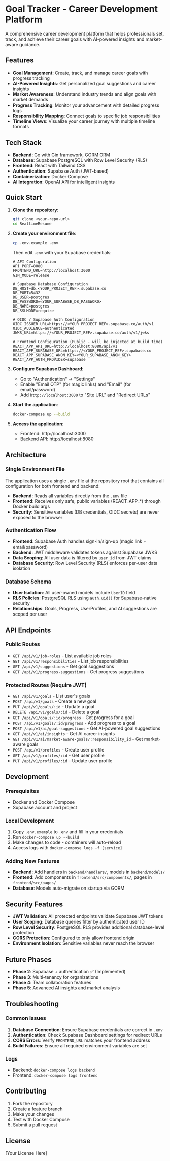 # Goal Tracker - Career Development Platform

A comprehensive career development platform that helps professionals set, track, and achieve their career goals with AI-powered insights and market-aware guidance.

## Features

- **Goal Management**: Create, track, and manage career goals with progress tracking
- **AI-Powered Insights**: Get personalized goal suggestions and career insights
- **Market Awareness**: Understand industry trends and align goals with market demands
- **Progress Tracking**: Monitor your advancement with detailed progress logs
- **Responsibility Mapping**: Connect goals to specific job responsibilities
- **Timeline Views**: Visualize your career journey with multiple timeline formats

## Tech Stack

- **Backend**: Go with Gin framework, GORM ORM
- **Database**: Supabase PostgreSQL with Row Level Security (RLS)
- **Frontend**: React with Tailwind CSS
- **Authentication**: Supabase Auth (JWT-based)
- **Containerization**: Docker Compose
- **AI Integration**: OpenAI API for intelligent insights

## Quick Start

1. **Clone the repository**:
   ```bash
   git clone <your-repo-url>
   cd RealtimeResume
   ```

2. **Create your environment file**:
   ```bash
   cp .env.example .env
   ```
   
   Then edit `.env` with your Supabase credentials:
   ```env
   # API Configuration
   API_PORT=8080
   FRONTEND_URL=http://localhost:3000
   GIN_MODE=release

   # Supabase Database Configuration
   DB_HOST=db.<YOUR_PROJECT_REF>.supabase.co
   DB_PORT=5432
   DB_USER=postgres
   DB_PASSWORD=<YOUR_SUPABASE_DB_PASSWORD>
   DB_NAME=postgres
   DB_SSLMODE=require

   # OIDC / Supabase Auth Configuration
   OIDC_ISSUER_URL=https://<YOUR_PROJECT_REF>.supabase.co/auth/v1
   OIDC_AUDIENCE=authenticated
   JWKS_URL=https://<YOUR_PROJECT_REF>.supabase.co/auth/v1/jwks

   # Frontend Configuration (Public - will be injected at build time)
   REACT_APP_API_URL=http://localhost:8080/api/v1
   REACT_APP_SUPABASE_URL=https://<YOUR_PROJECT_REF>.supabase.co
   REACT_APP_SUPABASE_ANON_KEY=<YOUR_SUPABASE_ANON_KEY>
   REACT_APP_AUTH_PROVIDER=supabase
   ```

3. **Configure Supabase Dashboard**:
   - Go to "Authentication" → "Settings"
   - Enable "Email OTP" (for magic links) and "Email" (for email/password)
   - Add `http://localhost:3000` to "Site URL" and "Redirect URLs"

4. **Start the application**:
   ```bash
   docker-compose up --build
   ```

5. **Access the application**:
   - Frontend: http://localhost:3000
   - Backend API: http://localhost:8080

## Architecture

### Single Environment File
The application uses a single `.env` file at the repository root that contains all configuration for both frontend and backend:

- **Backend**: Reads all variables directly from the `.env` file
- **Frontend**: Receives only safe, public variables (REACT_APP_*) through Docker build args
- **Security**: Sensitive variables (DB credentials, OIDC secrets) are never exposed to the browser

### Authentication Flow
- **Frontend**: Supabase Auth handles sign-in/sign-up (magic link + email/password)
- **Backend**: JWT middleware validates tokens against Supabase JWKS
- **Data Scoping**: All user data is filtered by `user_id` from JWT claims
- **Database Security**: Row Level Security (RLS) enforces per-user data isolation

### Database Schema
- **User Isolation**: All user-owned models include `UserID` field
- **RLS Policies**: PostgreSQL RLS using `auth.uid()` for Supabase-native security
- **Relationships**: Goals, Progress, UserProfiles, and AI suggestions are scoped per user

## API Endpoints

### Public Routes
- `GET /api/v1/job-roles` - List available job roles
- `GET /api/v1/responsibilities` - List job responsibilities
- `GET /api/v1/suggestions` - Get goal suggestions
- `GET /api/v1/progress-suggestions` - Get progress suggestions

### Protected Routes (Require JWT)
- `GET /api/v1/goals` - List user's goals
- `POST /api/v1/goals` - Create a new goal
- `PUT /api/v1/goals/:id` - Update a goal
- `DELETE /api/v1/goals/:id` - Delete a goal
- `GET /api/v1/goals/:id/progress` - Get progress for a goal
- `POST /api/v1/goals/:id/progress` - Add progress to a goal
- `POST /api/v1/ai/goal-suggestions` - Get AI-powered goal suggestions
- `GET /api/v1/ai/insights` - Get AI career insights
- `GET /api/v1/ai/market-aware-goals/:responsibility_id` - Get market-aware goals
- `POST /api/v1/profiles` - Create user profile
- `GET /api/v1/profiles/:id` - Get user profile
- `PUT /api/v1/profiles/:id` - Update user profile

## Development

### Prerequisites
- Docker and Docker Compose
- Supabase account and project

### Local Development
1. Copy `.env.example` to `.env` and fill in your credentials
2. Run `docker-compose up --build`
3. Make changes to code - containers will auto-reload
4. Access logs with `docker-compose logs -f [service]`

### Adding New Features
- **Backend**: Add handlers in `backend/handlers/`, models in `backend/models/`
- **Frontend**: Add components in `frontend/src/components/`, pages in `frontend/src/pages/`
- **Database**: Models auto-migrate on startup via GORM

## Security Features

- **JWT Validation**: All protected endpoints validate Supabase JWT tokens
- **User Scoping**: Database queries filter by authenticated user ID
- **Row Level Security**: PostgreSQL RLS provides additional database-level protection
- **CORS Protection**: Configured to only allow frontend origin
- **Environment Isolation**: Sensitive variables never reach the browser

## Future Phases

- **Phase 2**: Supabase + authentication ✅ (Implemented)
- **Phase 3**: Multi-tenancy for organizations
- **Phase 4**: Team collaboration features
- **Phase 5**: Advanced AI insights and market analysis

## Troubleshooting

### Common Issues
1. **Database Connection**: Ensure Supabase credentials are correct in `.env`
2. **Authentication**: Check Supabase Dashboard settings for redirect URLs
3. **CORS Errors**: Verify `FRONTEND_URL` matches your frontend address
4. **Build Failures**: Ensure all required environment variables are set

### Logs
- Backend: `docker-compose logs backend`
- Frontend: `docker-compose logs frontend`

## Contributing

1. Fork the repository
2. Create a feature branch
3. Make your changes
4. Test with Docker Compose
5. Submit a pull request

## License

[Your License Here]

